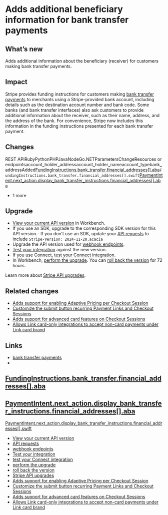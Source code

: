 # Adds additional beneficiary information for bank transfer payments

## What’s new

Adds additional information about the beneficiary (receiver) for customers
making bank transfer payments.

## Impact

Stripe provides funding instructions for customers making [bank transfer
payments](https://docs.stripe.com/payments/bank-transfers) to merchants using a
Stripe-provided bank account, including details such as the destination account
number and bank code. Some banks (and bank transfer interfaces) also ask
customers to provide additional information about the receiver, such as their
name, address, and the address of the bank. For convenience, Stripe now includes
this information in the funding instructions presented for each bank transfer
payment.

## Changes

REST APIRubyPythonPHPJavaNodeGo.NETParametersChangeResources or
endpointsaccount_holder_addressaccount_holder_nameaccount_typebank_addressAdded[FundingInstructions.bank_transfer.financial_addresses[].aba](https://docs.stripe.com/api/issuing/funding_instructions/object#issuing_funding_instructions_object-bank_transfer-financial_addresses-aba)`FundingInstructions.bank_transfer.financial_addresses[].swift`[PaymentIntent.next_action.display_bank_transfer_instructions.financial_addresses[].aba](https://docs.stripe.com/api/payment_intents/object#payment_intent_object-next_action-display_bank_transfer_instructions-financial_addresses-aba)
+ 1 more
## Upgrade

- [View your current API
version](https://docs.stripe.com/upgrades#view-your-api-version-and-the-latest-available-upgrade-in-workbench)
in Workbench.
- If you use an SDK, upgrade to the corresponding SDK version for this API
version.- If you don’t use an SDK, update your [API
requests](https://docs.stripe.com/api/versioning) to include `Stripe-Version:
2024-11-20.acacia`
- Upgrade the API version used for [webhook
endpoints](https://docs.stripe.com/webhooks/versioning).
- [Test your integration](https://docs.stripe.com/testing) against the new
version.
- If you use Connect, [test your Connect
integration](https://docs.stripe.com/connect/testing).
- In Workbench, [perform the
upgrade](https://docs.stripe.com/upgrades#perform-the-upgrade). You can [roll
back the version](https://docs.stripe.com/upgrades#roll-back-your-api-version)
for 72 hours.

Learn more about [Stripe API upgrades](https://docs.stripe.com/upgrades).

## Related changes

- [Adds support for enabling Adaptive Pricing per Checkout
Session](https://docs.stripe.com/changelog/acacia/2024-11-20/adaptive-pricing-param)
- [Customize the submit button recurring Payment Links and Checkout
Sessions](https://docs.stripe.com/changelog/acacia/2024-11-20/submit-type-recurring-cpl)
- [Adds support for advanced card features on Checkout
Sessions](https://docs.stripe.com/changelog/acacia/2024-11-20/advanced-card-features)
- [Allows Link card-only integrations to accept non-card payments under Link
card brand](https://docs.stripe.com/changelog/acacia/2024-11-20/link-card-brand)

## Links

- [bank transfer payments](https://docs.stripe.com/payments/bank-transfers)
-
[FundingInstructions.bank_transfer.financial_addresses[].aba](https://docs.stripe.com/api/issuing/funding_instructions/object#issuing_funding_instructions_object-bank_transfer-financial_addresses-aba)
-
[PaymentIntent.next_action.display_bank_transfer_instructions.financial_addresses[].aba](https://docs.stripe.com/api/payment_intents/object#payment_intent_object-next_action-display_bank_transfer_instructions-financial_addresses-aba)
-
[PaymentIntent.next_action.display_bank_transfer_instructions.financial_addresses[].swift](https://docs.stripe.com/api/payment_intents/object#payment_intent_object-next_action-display_bank_transfer_instructions-financial_addresses-swift)
- [View your current API
version](https://docs.stripe.com/upgrades#view-your-api-version-and-the-latest-available-upgrade-in-workbench)
- [API requests](https://docs.stripe.com/api/versioning)
- [webhook endpoints](https://docs.stripe.com/webhooks/versioning)
- [Test your integration](https://docs.stripe.com/testing)
- [test your Connect integration](https://docs.stripe.com/connect/testing)
- [perform the upgrade](https://docs.stripe.com/upgrades#perform-the-upgrade)
- [roll back the
version](https://docs.stripe.com/upgrades#roll-back-your-api-version)
- [Stripe API upgrades](https://docs.stripe.com/upgrades)
- [Adds support for enabling Adaptive Pricing per Checkout
Session](https://docs.stripe.com/changelog/acacia/2024-11-20/adaptive-pricing-param)
- [Customize the submit button recurring Payment Links and Checkout
Sessions](https://docs.stripe.com/changelog/acacia/2024-11-20/submit-type-recurring-cpl)
- [Adds support for advanced card features on Checkout
Sessions](https://docs.stripe.com/changelog/acacia/2024-11-20/advanced-card-features)
- [Allows Link card-only integrations to accept non-card payments under Link
card brand](https://docs.stripe.com/changelog/acacia/2024-11-20/link-card-brand)
